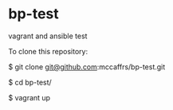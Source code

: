 # bp-test

vagrant and ansible test

To clone this repository:

$ git clone git@github.com:mccaffrs/bp-test.git

$ cd bp-test/

$ vagrant up
